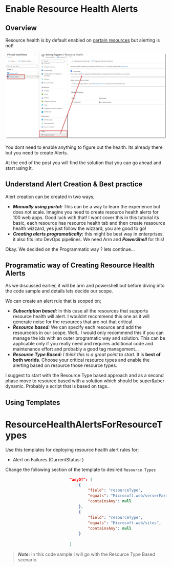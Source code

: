 # Enable Resource Health Alerts

## Overview

Resource health is by default enabled on [certain resources](https://learn.microsoft.com/en-us/azure/service-health/resource-health-checks-resource-types) but alerting is not!

![Reource Health](./Images/2022-12-09_12-06-42.png)

You dont need to enable anything to figure out the health. Its already there but you need to create Alerts.

At the end of the post you will find the solution that you can go ahead and start using it.

## Understand Alert Creation & Best practice

Alert creation can be created in two ways;

- **_Manually using portal:_** This can be a way to learn the experience but does not scale. Imagine you need to create resource health alerts for 100 web apps. Good luck with that! I wont cover this in this tutorial its basic, each resource has resource health tab and then create reasource health wizzard, yes just follow the wizzard, you are good to go!
- **_Creating alerts programatically:_** this might be best way in enterprises, it also fits into DevOps pipelines. We need Arm and **_PowerShell_** for this!

Okay. We decided on the Programmatic way ? lets continue...

## Programatic way of Creating Resource Health Alerts

As we discussed earlier, it will be arm and powershell but before diving into the code sample and details lets decide our scope.

We can create an alert rule that is scoped on;

- **_Subscription based:_** In this case all the resources that supports resource health will alert. I wouldnt recommend this one as it will generate noise for the resources that are not that critical.
- **_Resource based:_** We can specify each resource and add the resourceids in our scope. Well.. I would only recommend this if you can manage the ids with an outer programatic way and solution. This can be applicable only if you really need and requires additional code and maintenance effort and probably a good tag management...
- **_Resource Type Based:_** _I think this is a great point to start._ It is **best of both worlds**. Choose your critical resource types and enable the alerting based on resource those resource types.

I suggest to start with the Resource Type based approach and as a second phase move to resource based with a solution which should be super&uber dynamic. Probably a script that is based on tags..

## Using Templates

# ResourceHealthAlertsForResourceTypes

Use this templates for deploying resource health alert rules for;

- Alert on Failures (CurrentStatus: )

Change the following section of the template to desired `Resource Types`

```Json
                            "anyOf": [
                                {
                                    "field": "resourceType",
                                    "equals": "Microsoft.web/serverFarms",
                                    "containsAny": null
                                },
                                {
                                    "field": "resourceType",
                                    "equals": "Microsoft.web/sites",
                                    "containsAny": null
                                }

                            ]
```

> **_Note:_** In this code sample I will go with the Resource Type Based scenario.
